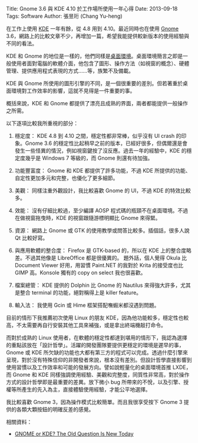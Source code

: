 Title: Gnome 3.6 與 KDE 4.10 於工作場所使用一年心得
Date: 2013-09-18
Tags: Software
Author: 張昱珩 (Chang Yu-heng)

在工作上使用 [KDE](http://www.kde.org/) 一年有餘，從 4.8 用到 4.10。最近同時也在使用 [Gnome](http://www.gnome.org/) 3.6，網路上的比較文章不少，再增加一篇，希望我能提供較新版本的使用經驗與不同的看法。

KDE 和 Gnome 的地位是一樣的，他們同樣是[桌面環境](http://zh.wikipedia.org/zh-tw/%E6%A1%8C%E9%9D%A2%E7%8E%AF%E5%A2%83)。桌面環境簡言之即是一般使用者面對電腦的軟體介面，他包含了圖形、操作方法（如視窗的概念）、硬體管理、提供應用程式表現的方式……等，族繁不及備載。

KDE 與 Gnome 所使用的圖形引擎的不同，是一個很重要的差別。但若著重於桌面環境對工作效率的影響，這就不見得是一件重要的事。

概括來說，KDE 和 Gnome 都提供了漂亮且成熟的界面，兩者都能提供一般操作之所需。

以下逐項比較我所重視的部分：

1. 穩定度：
KDE 4.8 到 4.10 之間，穩定性都非常棒，似乎沒有 UI crash 的印象。Gnome 3.6 的穩定性比起稍早之前的版本，已經好很多，但偶爾還是會發生一些怪異的情況，例如視窗鍵按了沒反應。過去一年的經驗中，KDE 的穩定度幾乎是 Windows 7 等級的，而 Gnome 則還有待加強。

2. 功能豐富度：
Gnome 和 KDE 都提供了許多功能，不過 KDE 所提供的功能、自定性更加多元和完整，也優化了更多細節。

3. 美觀：
同樣注重外觀設計，我比較喜歡 Gnome 的 UI，不過 KDE 的特效比較多。

4. 效能：
沒有仔細比較過，至少編譯 AOSP 程式碼的瓶頸不在桌面環境。不過在做視窗拖曳時，KDE 的視窗跟隨游標明顯比 Gnome 來得緊。

5. 資源：
網路上 Gnome 或 GTK 的使用教學或問答比較多。插個話，很多人說 Qt 比較好寫。

6. 與應用軟體的整合度：
Firefox 是 GTK-based 的，所以在 KDE 上的整合度略差。不過其他像是 LibreOffice 都是很優異的。
題外話，個人覺得 Okula 比 Document Viewer 好用，用習慣 Paint.NET 的我對於 Krita 的接受度也比 GIMP 高。Konsole 獨有的 copy on select 我也很喜歡。

7. 檔案總管：
KDE 提供的 Dolphin 比 Gnome 的 Nautilus 來得強大許多，尤其是整合 terminal 的功能，絕對稱得上是 killer feature。

8. 輸入法：
我使用 Gcin 或 Hime 框架搭配嘸蝦米都沒遇到問題。

目前的情形下我推薦初次使用 Linux 的朋友 KDE，因為他功能較多，穩定性也較高，不太需要再自行安裝其他工具來補強，或是拿出終端機敲打命令。

而對於成熟的 Linux 使用者，在軟體的穩定性都達到堪用的情形下，我認為選擇的重點該放在「設計哲學」。活躍的開發團隊要提供更穩定的環境是遲早的事，Gnome 或 KDE 所欠缺的功能也大都有第三方的程式可以完成。透過什麼引擎來呈現，對於沒有特殊信仰的非開發者來說，根本沒有差別。但設計哲學直接影響到使用習慣以及工作效率和可能的發展方向。譬如說輕量化的桌面環境首推 LXDE，而 Gnome 和 KDE 同樣強調使用經驗、美觀和完整度，同質性非常高，對於操作方式的設計哲學即是最重要的差異。放下微小 bug 所帶來的不悅，以及引擎、授權等所產生的先入為主，直接體驗使用經驗，才能公平地選擇。

我比較喜歡 Gnome 3，因為操作模式比較簡單。而且我很享受按下 Gnome 3 提供的各類大顆按鈕的明確反差的感覺。

相關資料：

* [GNOME or KDE? The Old Question Is New Today](http://www.datamation.com/open-source/gnome-or-kde-the-old-question-is-new-today-1.html)
